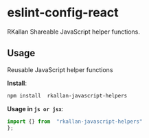 # eslint-config-react

RKallan Shareable JavaScript helper functions.

## Usage

Reusable JavaScript helper functions

**Install**:

```bash
npm install  rkallan-javascript-helpers
```

**Usage in `js or jsx`**:

```js
import {} from  "rkallan-javascript-helpers"
};
```
